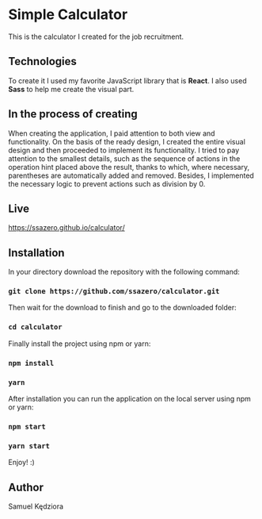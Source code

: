 # Simple Calculator
This is the calculator I created for the job recruitment.
	
## Technologies
To create it I used my favorite JavaScript library that is **React**.
I also used **Sass** to help me create the visual part.

## In the process of creating
When creating the application, I paid attention to both view and functionality. On the basis of the ready design, I created the entire visual design and then proceeded to implement its functionality. I tried to pay attention to the smallest details, such as the sequence of actions in the operation hint placed above the result, thanks to which, where necessary, parentheses are automatically added and removed. Besides, I implemented the necessary logic to prevent actions such as division by 0.
	
## Live
https://ssazero.github.io/calculator/

## Installation

In your directory download the repository with the following command:

### `git clone https://github.com/ssazero/calculator.git`

Then wait for the download to finish and go to the downloaded folder:

### `cd calculator`

Finally install the project using npm or yarn:

### `npm install`
### `yarn`

After installation you can run the application on the local server using npm or yarn:

### `npm start`
### `yarn start`

Enjoy! :)

## Author
Samuel Kędziora
